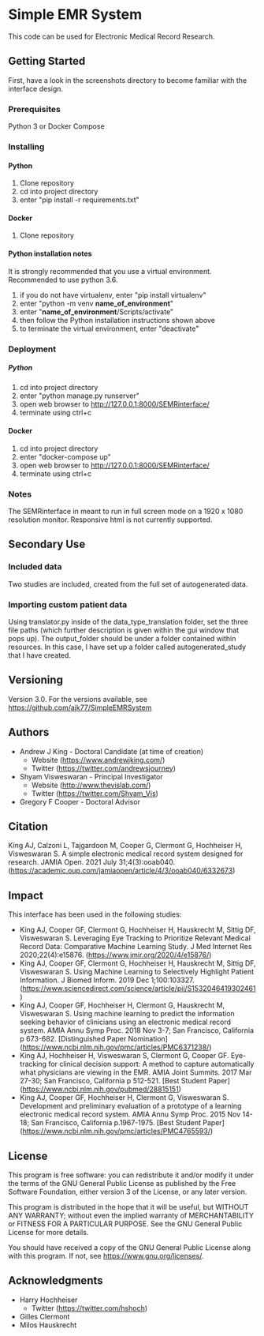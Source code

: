 # Simple EMR System

This code can be used for Electronic Medical Record Research.

## Getting Started

First, have a look in the screenshots directory to become familiar with the interface design. 

### Prerequisites

Python 3 or Docker Compose

### Installing


#### Python 

1. Clone repository
2. cd into project directory
3. enter "pip install -r requirements.txt"

#### Docker

1. Clone repository 

#### Python installation notes
It is strongly recommended that you use a virtual environment. Recommended to use python 3.6.
1. if you do not have virtualenv, enter "pip install virtualenv"
2. enter "python -m venv __name_of_environment__"
3. enter "__name_of_environment__/Scripts/activate"
4. then follow the Python installation instructions shown above
5. to terminate the virtual environment, enter "deactivate"

### Deployment

##### Python 

1. cd into project directory
2. enter "python manage.py runserver"
3. open web browser to http://127.0.0.1:8000/SEMRinterface/
4. terminate using ctrl+c

#### Docker
1. cd into project directory 
2. enter "docker-compose up"
3. open web browser to http://127.0.0.1:8000/SEMRinterface/
4. terminate using ctrl+c

### Notes

The SEMRinterface in meant to run in full screen mode on a 1920 x 1080 resolution monitor. Responsive html is not
currently supported. 

## Secondary Use

### Included data
Two studies are included, created from the full set of autogenerated data. 

### Importing custom patient data
Using translator.py inside of the data_type_translation folder, set the three file paths (which further description is given
within the gui window that pops up). The output_folder should be under a folder contained within resources. In this case,
I have set up a folder called autogenerated_study that I have created. 

## Versioning

Version 3.0. For the versions available, see https://github.com/ajk77/SimpleEMRSystem

## Authors

* Andrew J King - Doctoral Candidate (at time of creation)
	* Website (https://www.andrewjking.com/)
	* Twitter (https://twitter.com/andrewsjourney)
* Shyam Visweswaran - Principal Investigator
	* Website (http://www.thevislab.com/)
	* Twitter (https://twitter.com/Shyam_Vis)
* Gregory F Cooper - Doctoral Advisor

## Citation
King AJ, Calzoni L, Tajgardoon M, Cooper G, Clermont G, Hochheiser H, Visweswaran S. A simple electronic medical record system designed for research. JAMIA Open. 2021 July 31;4(3):ooab040.
(<https://academic.oup.com/jamiaopen/article/4/3/ooab040/6332673>)

## Impact
This interface has been used in the following studies:
* King AJ, Cooper GF, Clermont G, Hochheiser H, Hauskrecht M, Sittig DF, Visweswaran S. Leveraging Eye Tracking to 
Prioritize Relevant Medical Record Data: Comparative Machine Learning Study. J Med Internet Res 2020;22(4):e15876. 
(<https://www.jmir.org/2020/4/e15876/>)
* King AJ, Cooper GF, Clermont G, Hochheiser H, Hauskrecht M, Sittig DF, Visweswaran S. Using Machine Learning to 
Selectively Highlight Patient Information. J Biomed Inform. 2019 Dec 1;100:103327. 
(<https://www.sciencedirect.com/science/article/pii/S1532046419302461>)
* King AJ, Cooper GF, Hochheiser H, Clermont G, Hauskrecht M, Visweswaran S. Using machine learning to predict 
the information seeking behavior of clinicians using an electronic medical record system. AMIA Annu Symp Proc. 
2018 Nov 3-7; San Francisco, California p 673-682. [Distinguished Paper Nomination] 
(<https://www.ncbi.nlm.nih.gov/pmc/articles/PMC6371238/>)
* King AJ, Hochheiser H, Visweswaran S, Clermont G, Cooper GF. Eye-tracking for clinical decision support: 
A method to capture automatically what physicians are viewing in the EMR. AMIA Joint Summits. 2017 Mar 27-30; 
San Francisco, California p 512-521. [Best Student Paper] (<https://www.ncbi.nlm.nih.gov/pubmed/28815151>)
* King AJ, Cooper GF, Hochheiser H, Clermont G, Visweswaran S. Development and preliminary evaluation of a 
prototype of a learning electronic medical record system. AMIA Annu Symp Proc. 2015 Nov 14-18; San Francisco, 
California p.1967-1975. [Best Student Paper] (<https://www.ncbi.nlm.nih.gov/pmc/articles/PMC4765593/>)

## License

This program is free software: you can redistribute it and/or modify
it under the terms of the GNU General Public License as published by
the Free Software Foundation, either version 3 of the License, or
any later version.

This program is distributed in the hope that it will be useful,
but WITHOUT ANY WARRANTY; without even the implied warranty of
MERCHANTABILITY or FITNESS FOR A PARTICULAR PURPOSE.  See the
GNU General Public License for more details.

You should have received a copy of the GNU General Public License
along with this program.  If not, see <https://www.gnu.org/licenses/>.

## Acknowledgments

* Harry Hochheiser
	* Twitter (https://twitter.com/hshoch)
* Gilles Clermont
* Milos Hauskrecht 
